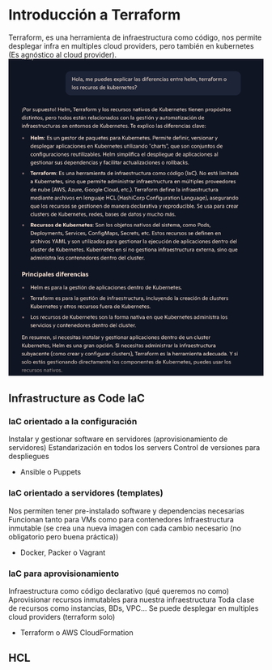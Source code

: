 # Introducción a Terraform

Terraform, es una herramienta de infraestructura como código, nos permite desplegar infra en multiples cloud providers,
pero también en kubernetes (Es agnóstico al cloud provider).
![intro.png](stuff/intro.png)

## Infrastructure as Code IaC

### IaC orientado a la configuración
Instalar y gestionar software en servidores (aprovisionamiento de servidores)
Estandarización en todos los servers
Control de versiones para despliegues
- Ansible o Puppets

### IaC orientado a servidores (templates)
Nos permiten tener pre-instalado software y dependencias necesarias
Funcionan tanto para VMs como para contenedores
Infraestructura inmutable (se crea una nueva imagen con cada cambio necesario (no obligatorio pero buena práctica))
- Docker, Packer o Vagrant

### IaC para aprovisionamiento
Infraestructura como código declarativo (qué queremos no como)
Aprovisionar recursos inmutables para nuestra infraestructura
Toda clase de recursos como instancias, BDs, VPC...
Se puede desplegar en multiples cloud providers (terraform solo)
- Terraform o AWS CloudFormation

## HCL


